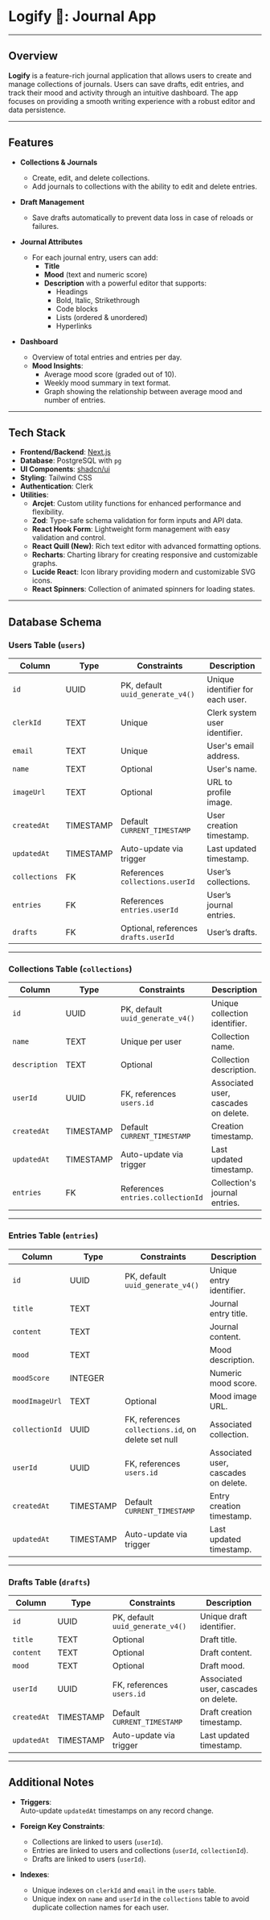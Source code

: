 # Logify 📝: Journal App

---

## Overview  
**Logify** is a feature-rich journal application that allows users to create and manage collections of journals. Users can save drafts, edit entries, and track their mood and activity through an intuitive dashboard. The app focuses on providing a smooth writing experience with a robust editor and data persistence.

---

## Features  
- **Collections & Journals**  
  - Create, edit, and delete collections.  
  - Add journals to collections with the ability to edit and delete entries.  

- **Draft Management**  
  - Save drafts automatically to prevent data loss in case of reloads or failures.  

- **Journal Attributes**  
  - For each journal entry, users can add:  
    - **Title**  
    - **Mood** (text and numeric score)  
    - **Description** with a powerful editor that supports:  
      - Headings  
      - Bold, Italic, Strikethrough  
      - Code blocks  
      - Lists (ordered & unordered)  
      - Hyperlinks  

- **Dashboard**  
  - Overview of total entries and entries per day.  
  - **Mood Insights**:  
    - Average mood score (graded out of 10).  
    - Weekly mood summary in text format.  
    - Graph showing the relationship between average mood and number of entries.

---

## Tech Stack  

- **Frontend/Backend**: [Next.js](https://nextjs.org/)  
- **Database**: PostgreSQL with `pg`  
- **UI Components**: [shadcn/ui](https://ui.shadcn.dev/)  
- **Styling**: Tailwind CSS  
- **Authentication**: Clerk  
- **Utilities**:  
  - **Arcjet**: Custom utility functions for enhanced performance and flexibility.  
  - **Zod**: Type-safe schema validation for form inputs and API data.  
  - **React Hook Form**: Lightweight form management with easy validation and control.  
  - **React Quill (New)**: Rich text editor with advanced formatting options.  
  - **Recharts**: Charting library for creating responsive and customizable graphs.  
  - **Lucide React**: Icon library providing modern and customizable SVG icons.  
  - **React Spinners**: Collection of animated spinners for loading states.  

---

## Database Schema  

### Users Table (`users`)  

| Column       | Type         | Constraints               | Description                              |
|--------------|--------------|---------------------------|------------------------------------------|
| `id`         | UUID         | PK, default `uuid_generate_v4()` | Unique identifier for each user. |
| `clerkId`    | TEXT         | Unique                    | Clerk system user identifier.           |
| `email`      | TEXT         | Unique                    | User's email address.                   |
| `name`       | TEXT         | Optional                  | User's name.                            |
| `imageUrl`   | TEXT         | Optional                  | URL to profile image.                   |
| `createdAt`  | TIMESTAMP    | Default `CURRENT_TIMESTAMP` | User creation timestamp.               |
| `updatedAt`  | TIMESTAMP    | Auto-update via trigger    | Last updated timestamp.                 |
| `collections`| FK           | References `collections.userId` | User’s collections.          |
| `entries`    | FK           | References `entries.userId`     | User’s journal entries.     |
| `drafts`     | FK           | Optional, references `drafts.userId` | User’s drafts.            |

---

### Collections Table (`collections`)  

| Column       | Type         | Constraints               | Description                               |
|--------------|--------------|---------------------------|-------------------------------------------|
| `id`         | UUID         | PK, default `uuid_generate_v4()` | Unique collection identifier.     |
| `name`       | TEXT         | Unique per user            | Collection name.                         |
| `description`| TEXT         | Optional                  | Collection description.                  |
| `userId`     | UUID         | FK, references `users.id`  | Associated user, cascades on delete.     |
| `createdAt`  | TIMESTAMP    | Default `CURRENT_TIMESTAMP` | Creation timestamp.                    |
| `updatedAt`  | TIMESTAMP    | Auto-update via trigger    | Last updated timestamp.                  |
| `entries`    | FK           | References `entries.collectionId` | Collection's journal entries. |

---

### Entries Table (`entries`)  

| Column       | Type         | Constraints               | Description                               |
|--------------|--------------|---------------------------|-------------------------------------------|
| `id`         | UUID         | PK, default `uuid_generate_v4()` | Unique entry identifier.         |
| `title`      | TEXT         |                           | Journal entry title.                     |
| `content`    | TEXT         |                           | Journal content.                         |
| `mood`       | TEXT         |                           | Mood description.                        |
| `moodScore`  | INTEGER      |                           | Numeric mood score.                      |
| `moodImageUrl`| TEXT        | Optional                  | Mood image URL.                          |
| `collectionId`| UUID        | FK, references `collections.id`, on delete set null | Associated collection.    |
| `userId`     | UUID         | FK, references `users.id`  | Associated user, cascades on delete.     |
| `createdAt`  | TIMESTAMP    | Default `CURRENT_TIMESTAMP` | Entry creation timestamp.              |
| `updatedAt`  | TIMESTAMP    | Auto-update via trigger    | Last updated timestamp.                  |

---

### Drafts Table (`drafts`)  

| Column       | Type         | Constraints               | Description                               |
|--------------|--------------|---------------------------|-------------------------------------------|
| `id`         | UUID         | PK, default `uuid_generate_v4()` | Unique draft identifier.         |
| `title`      | TEXT         | Optional                  | Draft title.                              |
| `content`    | TEXT         | Optional                  | Draft content.                            |
| `mood`       | TEXT         | Optional                  | Draft mood.                               |
| `userId`     | UUID         | FK, references `users.id`  | Associated user, cascades on delete.     |
| `createdAt`  | TIMESTAMP    | Default `CURRENT_TIMESTAMP` | Draft creation timestamp.               |
| `updatedAt`  | TIMESTAMP    | Auto-update via trigger    | Last updated timestamp.                  |

---

## Additional Notes  

- **Triggers**:  
  Auto-update `updatedAt` timestamps on any record change.  

- **Foreign Key Constraints**:  
  - Collections are linked to users (`userId`).  
  - Entries are linked to users and collections (`userId`, `collectionId`).  
  - Drafts are linked to users (`userId`).  

- **Indexes**:  
  - Unique indexes on `clerkId` and `email` in the `users` table.  
  - Unique index on `name` and `userId` in the `collections` table to avoid duplicate collection names for each user.  
